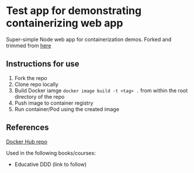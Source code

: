 # Test app for demonstrating containerizing web app

Super-simple Node web app for containerization demos. Forked and trimmed from [here](https://github.com/nigelpoulton/pluralsight-docker-CI)

## Instructions for use

1. Fork the repo 
2. Clone repo locally
3. Build Docker iamge `docker image build -t <tag> .` from within the root directory of the repo 
4. Push image to container registry
5. Run container/Pod using the created image

## References

[Docker Hub repo](https://hub.docker.com/repository/docker/nigelpoulton/ddd-web/general)

Used in the following books/courses:
- Educative DDD (link to follow)
